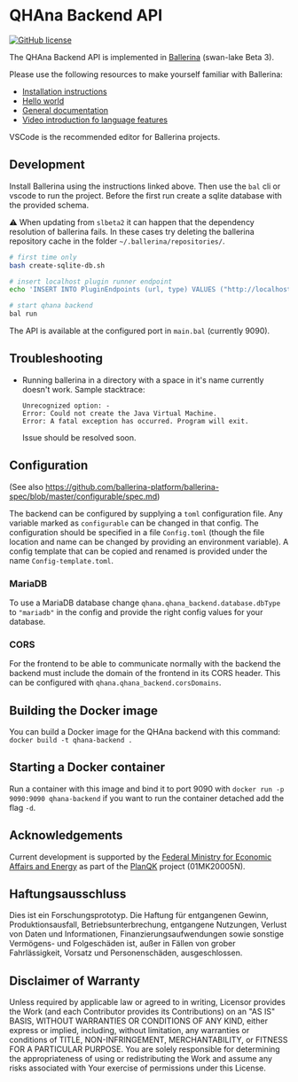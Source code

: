 # QHAna Backend API

[![GitHub license](https://img.shields.io/github/license/UST-QuAntiL/qhana-backend)](https://github.com/UST-QuAntiL/qhana-backend/blob/main/LICENSE)

The QHAna Backend API is implemented in [Ballerina](https://ballerina.io) (swan-lake Beta 3).

Please use the following resources to make yourself familiar with Ballerina:

  * [Installation instructions](https://ballerina.io/learn/user-guide/getting-started/setting-up-ballerina/)
  * [Hello world](https://ballerina.io/learn/user-guide/getting-started/writing-your-first-ballerina-program/)
  * [General documentation](https://ballerina.io/learn/)
  * [Video introduction fo language features](https://www.youtube.com/watch?v=My_uqtHvXV8&list=PL7JOecNWBb0KX8RGAjF-oRknb_YIYN-dR)

VSCode is the recommended editor for Ballerina projects.

## Development

Install Ballerina using the instructions linked above.
Then use the `bal` cli or vscode to run the project.
Before the first run create a sqlite database with the provided schema.

:warning: When updating from `slbeta2` it can happen that the dependency resolution of ballerina fails.
In these cases try deleting the ballerina repository cache in the folder `~/.ballerina/repositories/`.

```bash
# first time only
bash create-sqlite-db.sh

# insert localhost plugin runner endpoint
echo 'INSERT INTO PluginEndpoints (url, type) VALUES ("http://localhost:5005", "PluginRunner");' | sqlite3 qhana-backend.db

# start qhana backend
bal run
```

The API is available at the configured port in `main.bal` (currently 9090).

## Troubleshooting
- Running ballerina in a directory with a space in it's name currently doesn't work. Sample stacktrace:  
  ```
  Unrecognized option: -
  Error: Could not create the Java Virtual Machine.
  Error: A fatal exception has occurred. Program will exit.
  ```
  Issue should be resolved soon.

## Configuration

(See also <https://github.com/ballerina-platform/ballerina-spec/blob/master/configurable/spec.md>)

The backend can be configured by supplying a `toml` configuration file.
Any variable marked as `configurable` can be changed in that config.
The configuration should be specified in a file `Config.toml` (though the file location and name can be changed by providing an environment variable).
A config template that can be copied and renamed is provided under the name `Config-template.toml`.

### MariaDB

To use a MariaDB database change `qhana.qhana_backend.database.dbType` to `"mariadb"` in the config and provide the right config values for your database.

### CORS

For the frontend to be able to communicate normally with the backend the backend must include the domain of the frontend in its CORS header.
This can be configured with `qhana.qhana_backend.corsDomains`.


## Building the Docker image

You can build a Docker image for the QHAna backend with this command: `docker build -t qhana-backend .`


## Starting a Docker container

Run a container with this image and bind it to port 9090 with `docker run -p 9090:9090 qhana-backend` if you want to run the container detached add the flag `-d`.





## Acknowledgements

Current development is supported by the [Federal Ministry for Economic Affairs and Energy](http://www.bmwi.de/EN) as part of the [PlanQK](https://planqk.de) project (01MK20005N).

## Haftungsausschluss

Dies ist ein Forschungsprototyp.
Die Haftung für entgangenen Gewinn, Produktionsausfall, Betriebsunterbrechung, entgangene Nutzungen, Verlust von Daten und Informationen, Finanzierungsaufwendungen sowie sonstige Vermögens- und Folgeschäden ist, außer in Fällen von grober Fahrlässigkeit, Vorsatz und Personenschäden, ausgeschlossen.

## Disclaimer of Warranty

Unless required by applicable law or agreed to in writing, Licensor provides the Work (and each Contributor provides its Contributions) on an "AS IS" BASIS, WITHOUT WARRANTIES OR CONDITIONS OF ANY KIND, either express or implied, including, without limitation, any warranties or conditions of TITLE, NON-INFRINGEMENT, MERCHANTABILITY, or FITNESS FOR A PARTICULAR PURPOSE.
You are solely responsible for determining the appropriateness of using or redistributing the Work and assume any risks associated with Your exercise of permissions under this License.
